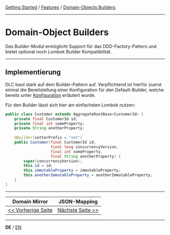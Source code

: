[Getting Started](../index_de.md) / [Features](../guides/features_de.md) / [Domain-Objects Builders](domainobject_builders_de.md)

---

# Domain-Object Builders

Das Builder-Modul ermöglicht Support für das DDD-Factory-Pattern und bietet optional
noch Lombok Builder Kompatibilität.

---

## Implementierung
DLC baut stark auf dem Builder-Pattern auf. Verpflichtend ist hierfür zuerst einmal die Bereitstellung einer 
Konfiguration für den Default-Builder, welche bereits unter 
[Konfiguration](../guides/configuration_de.md#DomainObjectBuilderProvider) erläutert wurde.

Für den Builder lässt sich hier am einfachsten Lombok nutzen:
```Java
public class Customer extends AggregateRootBase<CustomerId> {
    private final CustomerId id;
    private final int someProperty;
    private String anotherProperty;
    
    @Builder(setterPrefix = "set")
    public Customer(final CustomerId id,
                    final long concurrencyVersion,
                    final int someProperty,
                    final String anotherProperty) {
        super(concurrencyVersion);
        this.id = id;
        this.immutableProperty = immutableProperty;
        this.anotherImmutableProperty = anotherImmutableProperty;
    }
}
```

---

|             **Domain Mirror**             |            **JSON-Mapping**            |
|:-----------------------------------------:|:--------------------------------------:|
| [<< Vorherige Seite](domain_mirror_de.md) | [Nächste Seite >>](json_mapping_de.md) |

---

**DE** / [EN](../../english/features/domainobject_builders_en.md)
